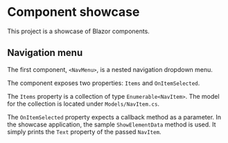 # Component showcase

This project is a showcase of Blazor components. 

## Navigation menu
The first component, `<NavMenu>`, is a nested navigation dropdown menu.

The component exposes two properties: `Items` and `OnItemSelected`.

The `Items` property is a collection of type `Enumerable<NavItem>`. The model for the collection is located under `Models/NavItem.cs`.

The `OnItemSelected` property expects a callback method as a parameter. In the showcase application, the sample `ShowElementData` method is used. It simply prints the `Text` property of the passed `NavItem`.